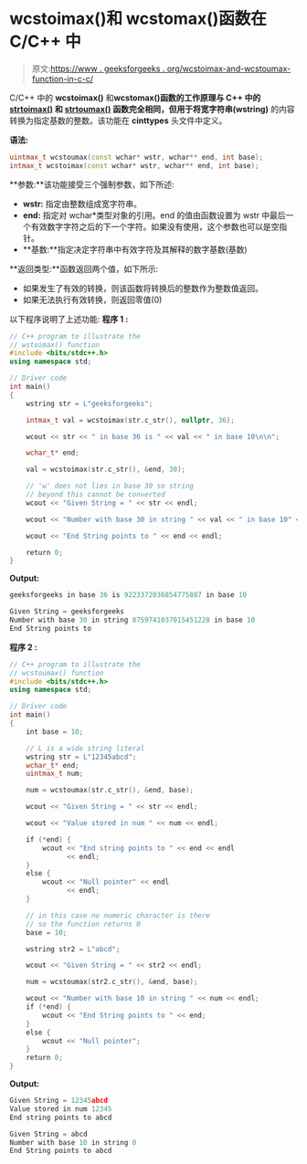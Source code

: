 # wcstoimax()和 wcstomax()函数在 C/C++ 中

> 原文:[https://www . geeksforgeeks . org/wcstoimax-and-wcstoumax-function-in-c-c/](https://www.geeksforgeeks.org/wcstoimax-and-wcstoumax-function-in-c-c/)

C/C++ 中的 **wcstoimax()** 和**wcstomax()**函数的工作原理与 C++ 中的 [strtoimax()](https://www.geeksforgeeks.org/strtoimax-function-in-c/) 和 [strtoumax()](https://www.geeksforgeeks.org/strtoumax-function-in-c/) 函数完全相同，但用于将**宽字符串(wstring)** 的内容转换为指定基数的整数。该功能在 **cinttypes** 头文件中定义。

**语法:**

```cpp
uintmax_t wcstoumax(const wchar* wstr, wchar** end, int base);
intmax_t wcstoimax(const wchar* wstr, wchar** end, int base);

```

**参数:**该功能接受三个强制参数，如下所述:

*   **wstr:** 指定由整数组成宽字符串。
*   **end:** 指定对 wchar*类型对象的引用。end 的值由函数设置为 wstr 中最后一个有效数字字符之后的下一个字符。如果没有使用，这个参数也可以是空指针。
*   **基数:**指定决定字符串中有效字符及其解释的数字基数(基数)

**返回类型:**函数返回两个值，如下所示:

*   如果发生了有效的转换，则该函数将转换后的整数作为整数值返回。
*   如果无法执行有效转换，则返回零值(0)

以下程序说明了上述功能:
**程序 1 :**

```cpp
// C++ program to illustrate the
// wstoimax() function
#include <bits/stdc++.h>
using namespace std;

// Driver code
int main()
{
    wstring str = L"geeksforgeeks";

    intmax_t val = wcstoimax(str.c_str(), nullptr, 36);

    wcout << str << " in base 36 is " << val << " in base 10\n\n";

    wchar_t* end;

    val = wcstoimax(str.c_str(), &end, 30);

    // 'w' does not lies in base 30 so string
    // beyond this cannot be converted
    wcout << "Given String = " << str << endl;

    wcout << "Number with base 30 in string " << val << " in base 10" << endl;

    wcout << "End String points to " << end << endl;

    return 0;
}
```

**Output:**

```cpp
geeksforgeeks in base 36 is 9223372036854775807 in base 10

Given String = geeksforgeeks
Number with base 30 in string 8759741037015451228 in base 10
End String points to

```

**程序 2 :**

```cpp
// C++ program to illustrate the
// wcstoumax() function
#include <bits/stdc++.h>
using namespace std;

// Driver code
int main()
{
    int base = 10;

    // L is a wide string literal
    wstring str = L"12345abcd";
    wchar_t* end;
    uintmax_t num;

    num = wcstoumax(str.c_str(), &end, base);

    wcout << "Given String = " << str << endl;

    wcout << "Value stored in num " << num << endl;

    if (*end) {
        wcout << "End string points to " << end << endl
              << endl;
    }
    else {
        wcout << "Null pointer" << endl
              << endl;
    }

    // in this case no numeric character is there
    // so the function returns 0
    base = 10;

    wstring str2 = L"abcd";

    wcout << "Given String = " << str2 << endl;

    num = wcstoumax(str2.c_str(), &end, base);

    wcout << "Number with base 10 in string " << num << endl;
    if (*end) {
        wcout << "End String points to " << end;
    }
    else {
        wcout << "Null pointer";
    }
    return 0;
}
```

**Output:**

```cpp
Given String = 12345abcd
Value stored in num 12345
End string points to abcd

Given String = abcd
Number with base 10 in string 0
End String points to abcd

```